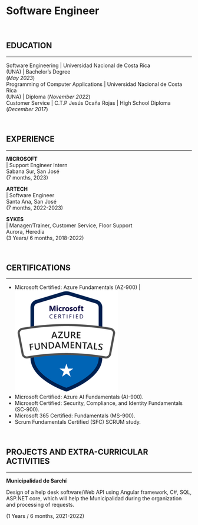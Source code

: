 # Software Engineer
<br />

## EDUCATION
_________________________________________________________________

Software Engineering | Universidad Nacional de Costa Rica<br /> (UNA) | Bachelor’s Degree<br /> (_May 2023_)								       		
Programming of Computer Applications | Universidad Nacional de Costa Rica<br /> (UNA) | Diploma (_November 2022_)	 			        		
Customer Service | C.T.P Jesús Ocaña Rojas | High School Diploma<br /> (_December 2017_)

<br />

## EXPERIENCE
_____________________________________________________________________

**MICROSOFT**<br /> | Support Engineer Intern<br /> Sabana Sur, San José<br /> (7 months, 2023)

**ARTECH**<br /> | Software Engineer<br /> Santa Ana, San José<br /> (7 months, 2022-2023)

**SYKES**<br /> | Manager/Trainer, Customer Service, Floor Support<br /> Aurora, Heredia<br /> (3 Years/ 6 months, 2018-2022)

<br />

## CERTIFICATIONS
_____________________________________________________________________

* Microsoft Certified: Azure Fundamentals (AZ-900) | ![AZ-900](/assets/img/AZ-900.png)
* Microsoft Certified: Azure AI Fundamentals (AI-900).
* Microsoft Certified: Security, Compliance, and Identity Fundamentals (SC-900).
* Microsoft 365 Certified: Fundamentals (MS-900).
* Scrum Fundamentals Certified (SFC) SCRUM study.

<br />

## PROJECTS AND EXTRA-CURRICULAR ACTIVITIES
_____________________________________________________________________

**Municipalidad de Sarchí** 

Design of a help desk software/Web API using Angular framework, C#, SQL, ASP.NET core, which will help the Municipalidad during the 
organization and processing of requests.

(1 Years / 6 months, 2021-2022)
